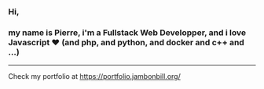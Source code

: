 ### Hi, 

### my name is Pierre, i'm a Fullstack Web Developper, and i love Javascript ❤️ (and php, and python, and docker and c++ and ...)

----
Check my portfolio at https://portfolio.jambonbill.org/

